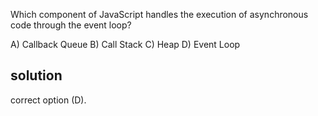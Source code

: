 Which component of JavaScript handles the execution of asynchronous code through the event loop?

A) Callback Queue
B) Call Stack
C) Heap
D) Event Loop

 ## solution
 correct option (D).
